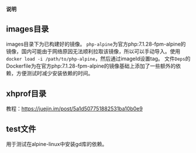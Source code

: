#### 说明

## images目录
images目录下为已构建好的镜像。
```php-alpine```为官方php:7.1.28-fpm-alpine的镜像，国内可能由于网络原因无法顺利拉取该镜像，所以可以手动导入。使用```docker load -i /path/to/php-alpine```，然后通过imageId设置tag。
文件```Deps```的Dockerfile为在官方php:7.1.28-fpm-alpine的镜像基础上添加了一些额外的依赖，方便测试时减少安装依赖的时间。

## xhprof目录
教程：https://juejin.im/post/5a1d507751882531ba10b0e9

## test文件
用于测试在alpine-linux中安装gd库的依赖。
